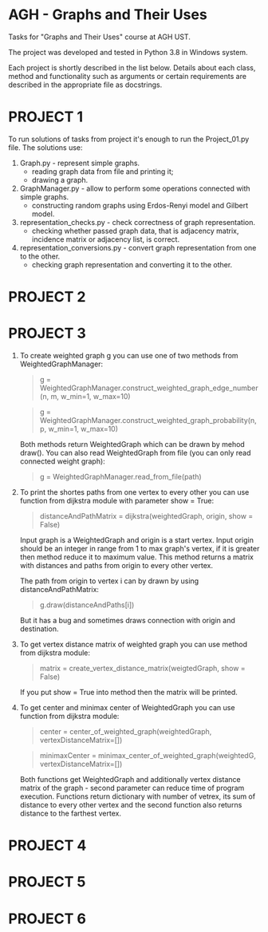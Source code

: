 # AGH - Graphs and Their Uses
Tasks for "Graphs and Their Uses" course at AGH UST.

The project was developed and tested in Python 3.8 in Windows system.

Each project is shortly described in the list below. 
Details about each class, method and functionality such as arguments or certain requirements are described in the appropriate file as docstrings.

# PROJECT 1
To run solutions of tasks from project it's enough to run the Project_01.py file.
The solutions use: 
1. Graph.py - represent simple graphs.
    * reading graph data from file and printing it;
    * drawing a graph.
2. GraphManager.py - allow to perform some operations connected with simple graphs.
    * constructing random graphs using Erdos-Renyi model and Gilbert model.
3. representation_checks.py - check correctness of graph representation.
    * checking whether passed graph data, that is adjacency matrix, incidence matrix or adjacency list, is correct.
4. representation_conversions.py - convert graph representation from one to the other.
    * checking graph representation and converting it to the other.

# PROJECT 2


# PROJECT 3
1. To create weighted graph g you can use one of two methods from WeightedGraphManager:
    >g = WeightedGraphManager.construct_weighted_graph_edge_number(n, m, w_min=1, w_max=10)
    
    >g = WeightedGraphManager.construct_weighted_graph_probability(n, p, w_min=1, w_max=10)
    
    Both methods return WeightedGraph which can be drawn by mehod draw().
    You can also read WeightedGraph from file (you can only read connected weight graph):
    >g = WeightedGraphManager.read_from_file(path)

2. To print the shortes paths from one vertex to every other you can use function from dijkstra module with parameter show = True:
    >distanceAndPathMatrix = dijkstra(weightedGraph, origin, show = False)
    
    Input graph is a WeightedGraph and origin is a start vertex. Input origin should be an integer in range from 1 to max graph's vertex, if it is greater then method reduce it to maximum value. This method returns a matrix with distances and paths from origin to every other vertex.

    The path from origin to vertex i can by drawn by using distanceAndPathMatrix:
    >g.draw(distanceAndPaths[i])

    But it has a bug and sometimes draws connection with origin and destination.

3. To get vertex distance matrix of weighted graph you can use method from dijkstra module:
    >matrix = create_vertex_distance_matrix(weigtedGraph, show = False)

    If you put show = True into method then the matrix will be printed.

4. To get center and minimax center of WeightedGraph you can use function from dijkstra module:
    > center = center_of_weighted_graph(weightedGraph, vertexDistanceMatrix=[])
    
    > minimaxCenter = minimax_center_of_weighted_graph(weightedG, vertexDistanceMatrix=[])

    Both functions get WeightedGraph and additionally vertex distance matrix of the graph - second parameter can reduce time of program execution.
    Functions return dictionary with number of vetrex, its sum of distance to every other vertex and the second function also returns distance to the farthest vertex.

# PROJECT 4


# PROJECT 5


# PROJECT 6

